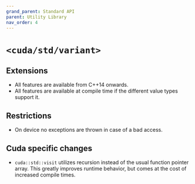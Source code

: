 ```yaml
---
grand_parent: Standard API
parent: Utility Library
nav_order: 4
---
```


# `<cuda/std/variant>`

## Extensions

* All features are available from C++14 onwards.
* All features are available at compile time if the different value types support it.

## Restrictions

* On device no exceptions are thrown in case of a bad access.

## Cuda specific changes

* `cuda::std::visit` utilizes recursion instead of the usual function pointer array. This greatly improves runtime behavior, but comes at the cost of increased compile times.
